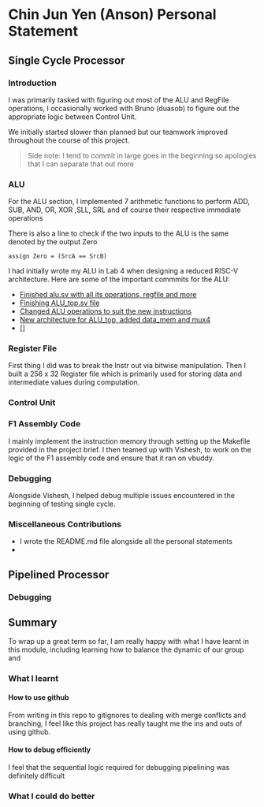 # Chin Jun Yen (Anson) Personal Statement 

## Single Cycle Processor 

### Introduction
I was primarily tasked with figuring out most of the ALU and RegFile operations, I occasionally worked with Bruno (duasob) to figure out the appropriate logic between Control Unit. 

We initially started slower than planned but our teamwork improved throughout the course of this project. 

> Side note: I tend to commit in large goes in the beginning so apologies that I can separate that out more

### ALU 
For the ALU section, I implemented 7 arithmetic functions to perform ADD, SUB, AND, OR, XOR ,SLL, SRL and of course their respective immediate operations

There is also a line to check if the two inputs to the ALU is the same denoted by the output Zero
```
assign Zero = (SrcA == SrcB)
```

I had initially wrote my ALU in Lab 4 when designing a reduced RISC-V architecture. Here are some of the important commmits for the ALU:
- [Finished alu.sv with all its operations, regfile and more](https://github.com/chinjyanson/Reduced_RISC-V-Team1/commit/149dd75bb8822a1b6ed38fe4879ad507ace10c42#diff-7328527108921190114124240be003807f1752fc4f983e48a6afe6d6bcb0f614)
- [Finishing ALU_top.sv file](https://github.com/chinjyanson/Reduced_RISC-V-Team1/commit/06f4e2aefb3499e4651b3a129d9ab2ab6f63004e)
- [Changed ALU operations to suit the new instructions](https://github.com/vishesh32/RISC-V-Team1/commit/690fd0438bfb9e7dc2e17c22f9194c5ea6815491)
- [New architecture for ALU_top, added data_mem and mux4](https://github.com/vishesh32/RISC-V-Team1/commit/251aa52d09a5efadf68209dec9f10d0415f0d3f8)
- []


### Register File
First thing I did was to break the Instr out via bitwise manipulation. Then I built a 256 x 32 Register file which is primarily used for storing data and intermediate values during computation. 

### Control Unit 


### F1 Assembly Code 
I mainly implement the instruction memory through setting up the Makefile provided in the project brief. I then teamed up with Vishesh, to work on the logic of the F1 assembly code and ensure that it ran on vbuddy.


### Debugging 
Alongside Vishesh, I helped debug multiple issues encountered in the beginning of testing single cycle. 

### Miscellaneous Contributions
- I wrote the README.md file alongside all the personal statements 
- 


## Pipelined Processor



### Debugging



## Summary
To wrap up a great term so far, I am really happy with what I have learnt in this module, including learning how to balance the dynamic of our group and 


### What I learnt 
#### How to use github
From writing in this repo to gitignores to dealing with merge conflicts and branching, I feel like this project has really taught me the ins and outs of using github. 

#### How to debug efficiently
I feel that the sequential logic required for debugging pipelining was definitely difficult 

### What I could do better 

